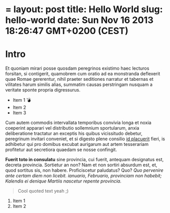 =
layout: post
title: Hello World
slug: hello-world
date: Sun Nov 16 2013 18:26:47 GMT+0200 (CEST)
=

# Intro

Et quoniam mirari posse quosdam peregrinos existimo haec lecturos forsitan, si contigerit, quamobrem cum oratio ad ea monstranda deflexerit quae Romae gererentur, nihil praeter seditiones narratur et tabernas et vilitates harum similis alias, summatim causas perstringam nusquam a veritate sponte propria digressurus.

* Item 1 :bomb:
* Item 2
* Item 3

Cum autem commodis intervallata temporibus convivia longa et noxia coeperint apparari vel distributio sollemnium sportularum, anxia deliberatione tractatur an exceptis his quibus vicissitudo debetur, peregrinum invitari conveniet, et si digesto plene consilio [id placuerit](http://google.com) fieri, is adhibetur qui pro domibus excubat aurigarum aut artem tesserariam profitetur aut secretiora quaedam se nosse confingit.

**Fuerit toto in consulatu** sine provincia, cui fuerit, antequam designatus est, decreta provincia. Sortietur an non? Nam et non sortiri absurdum est, et, quod sortitus sis, non habere. Proficiscetur paludatus? Quo? _Quo pervenire ante certam diem non licebit. ianuario, Februario, provinciam non habebit; Kalendis ei denique Martiis nascetur repente provincia._

> Cool quoted text yeah ;)

1. Item 1
2. Item 2
